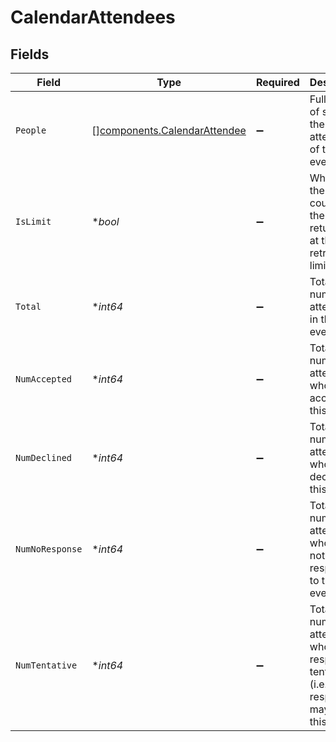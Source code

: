 # CalendarAttendees


## Fields

| Field                                                                                          | Type                                                                                           | Required                                                                                       | Description                                                                                    |
| ---------------------------------------------------------------------------------------------- | ---------------------------------------------------------------------------------------------- | ---------------------------------------------------------------------------------------------- | ---------------------------------------------------------------------------------------------- |
| `People`                                                                                       | [][components.CalendarAttendee](../../models/components/calendarattendee.md)                   | :heavy_minus_sign:                                                                             | Full details of some of the attendees of this event                                            |
| `IsLimit`                                                                                      | **bool*                                                                                        | :heavy_minus_sign:                                                                             | Whether the total count of the people returned is at the retrieval limit.                      |
| `Total`                                                                                        | **int64*                                                                                       | :heavy_minus_sign:                                                                             | Total number of attendees in this event.                                                       |
| `NumAccepted`                                                                                  | **int64*                                                                                       | :heavy_minus_sign:                                                                             | Total number of attendees who have accepted this event.                                        |
| `NumDeclined`                                                                                  | **int64*                                                                                       | :heavy_minus_sign:                                                                             | Total number of attendees who have declined this event.                                        |
| `NumNoResponse`                                                                                | **int64*                                                                                       | :heavy_minus_sign:                                                                             | Total number of attendees who have not responded to this event.                                |
| `NumTentative`                                                                                 | **int64*                                                                                       | :heavy_minus_sign:                                                                             | Total number of attendees who have responded tentatively (i.e. responded maybe) to this event. |